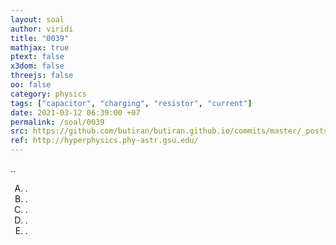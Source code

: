 ```yaml
---
layout: soal
author: viridi
title: "0039"
mathjax: true
ptext: false
x3dom: false
threejs: false
oo: false
category: physics
tags: ["capacitor", "charging", "resistor", "current"]
date: 2021-03-12 06:39:00 +07
permalink: /soal/0039
src: https://github.com/butiran/butiran.github.io/commits/master/_posts/soal/01/2021-03-12-blank-9.md
ref: http://hyperphysics.phy-astr.gsu.edu/
---
```

..

<ol type="A">
<li>.
<li>.
<li>.
<li>.
<li>.
